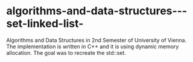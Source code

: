 # algorithms-and-data-structures---set-linked-list-
Algorithms and Data Structures in 2nd Semester of University of Vienna. The implementation is written in C++ and it is using dynamic memory allocation. The goal was to recreate the std::set.

